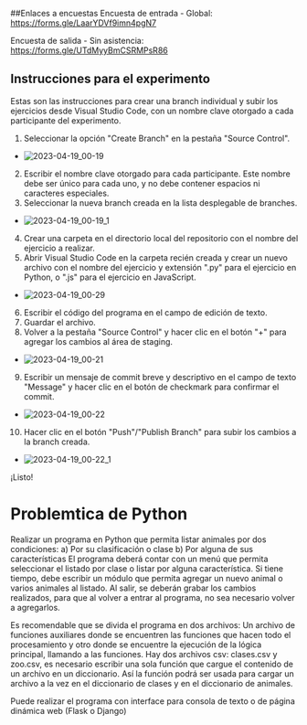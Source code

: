 ##Enlaces a encuestas
Encuesta de entrada - Global: https://forms.gle/LaarYDVf9imn4pgN7

Encuesta de salida - Sin asistencia: https://forms.gle/UTdMyyBmCSRMPsR86

## Instrucciones para el experimento
Estas son las instrucciones para crear una branch individual y subir los ejercicios desde Visual Studio Code, con un nombre clave otorgado a cada participante del experimento.
1. Seleccionar la opción "Create Branch" en la pestaña "Source Control".
- ![2023-04-19_00-19](https://user-images.githubusercontent.com/85775871/232935046-99014cf4-d8b2-46dd-8881-9af643c46580.png)
2. Escribir el nombre clave otorgado para cada participante. Este nombre debe ser único para cada uno, y no debe contener espacios ni caracteres especiales.
3. Seleccionar la nueva branch creada en la lista desplegable de branches.
- ![2023-04-19_00-19_1](https://user-images.githubusercontent.com/85775871/232935187-70cfa2d6-93c2-46c4-a05b-f1cc31581e86.png)
4. Crear una carpeta en el directorio local del repositorio con el nombre del ejercicio a realizar.
5. Abrir Visual Studio Code en la carpeta recién creada y crear un nuevo archivo con el nombre del ejercicio y extensión ".py" para el ejercicio en Python, o ".js" para el ejercicio en JavaScript.
- ![2023-04-19_00-29](https://user-images.githubusercontent.com/85775871/232935666-b6cb7ee2-a634-4276-8f98-0c2449979fba.png)
6. Escribir el código del programa en el campo de edición de texto.
7. Guardar el archivo.
8. Volver a la pestaña "Source Control" y hacer clic en el botón "+" para agregar los cambios al área de staging.
- ![2023-04-19_00-21](https://user-images.githubusercontent.com/85775871/232935699-baf14f65-50bf-4e3e-8b72-a94dc770a1dc.png)
9. Escribir un mensaje de commit breve y descriptivo en el campo de texto "Message" y hacer clic en el botón de checkmark para confirmar el commit.
- ![2023-04-19_00-22](https://user-images.githubusercontent.com/85775871/232939140-6d068537-94bd-4a05-bccb-f2bcda0b6673.png)
10. Hacer clic en el botón "Push"/"Publish Branch" para subir los cambios a la branch creada.
- ![2023-04-19_00-22_1](https://user-images.githubusercontent.com/85775871/232935732-dd7876f9-9d04-4a2e-909f-ffbb489f0dc2.png)

¡Listo!

# Problemtica de Python

Realizar un programa en Python que permita listar animales por dos condiciones:
    a) Por su clasificación o clase
    b) Por alguna de sus características
El programa deberá contar con un menú que permita seleccionar el listado por clase o listar por alguna característica.
Si tiene tiempo, debe escribir un módulo que permita agregar un nuevo animal o varios animales  al listado. Al salir, se deberán grabar los cambios realizados, para que al volver a entrar al programa, no sea necesario volver a agregarlos.

Es recomendable que se divida el programa en dos archivos: Un archivo de funciones auxiliares donde se encuentren las funciones que hacen todo el procesamiento y otro donde se encuentre la ejecución de la lógica principal, llamando a las funciones. 
Hay dos archivos csv: clases.csv y zoo.csv, es necesario escribir una sola función que cargue el contenido de un archivo en un diccionario. Así la función podrá ser usada para cargar un archivo a la vez en el diccionario de clases y en el diccionario de animales.

Puede realizar el programa con interface para consola de texto o de página dinámica web (Flask o Django)
